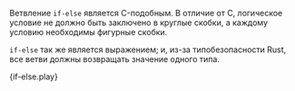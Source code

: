 Ветвление `if-else` является C-подобным. В отличие от C, логическое условие не 
должно быть заключено в круглые скобки, а каждому условию необходимы фигурные скобки.

`if-else` так же является выражением; и, из-за типобезопасности Rust, все ветви должны возвращать значение одного типа.

{if-else.play}
